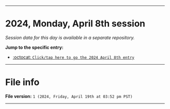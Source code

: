 
***

# 2024, Monday, April 8th session

_Session data for this day is available in a separate repository._

**Jump to the specific entry:**

- [:octocat: `Click/tap here to go the 2024 April 8th entry`](https://github.com/seanpm2001/SeansLifeArchive_Images_TinyTower_Y2024/tree/SeansLifeArchive_Images_TinyTower_Y2024_Main-dev/2024/04_April/08/)

***

# File info

**File version:** `1 (2024, Friday, April 19th at 03:52 pm PST)`

***
